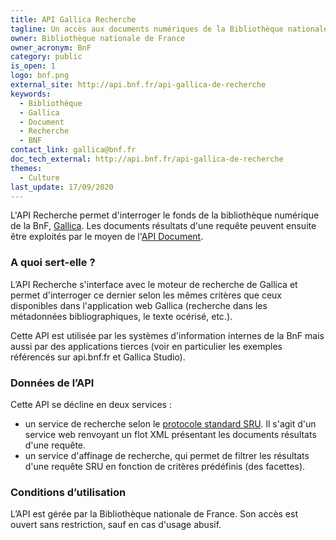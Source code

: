 ```yaml
---
title: API Gallica Recherche
tagline: Un accès aux documents numériques de la Bibliothèque nationale de France
owner: Bibliothèque nationale de France
owner_acronym: BnF
category: public
is_open: 1
logo: bnf.png
external_site: http://api.bnf.fr/api-gallica-de-recherche
keywords:
  - Bibliothèque
  - Gallica
  - Document
  - Recherche
  - BNF
contact_link: gallica@bnf.fr
doc_tech_external: http://api.bnf.fr/api-gallica-de-recherche
themes:
  - Culture
last_update: 17/09/2020
---
```


L'API Recherche permet d'interroger le fonds de la bibliothèque numérique de la BnF, [Gallica](https://gallica.bnf.fr/). Les documents résultats d'une requête peuvent ensuite être exploités par le moyen de l'[API Document](/les-api/api_gallica_document).

### A quoi sert-elle ?

L’API Recherche s'interface avec le moteur de recherche de Gallica et permet d'interroger ce dernier selon les mêmes critères que ceux disponibles dans l'application web Gallica (recherche dans les métadonnées bibliographiques, le texte océrisé, etc.).

Cette API est utilisée par les systèmes d'information internes de la BnF mais aussi par des applications tierces (voir en particulier les exemples référencés sur api.bnf.fr et Gallica Studio).

### Données de l’API

Cette API se décline en deux services :

- un service de recherche selon le [protocole standard SRU](http://www.loc.gov/standards/sru/sru-1-2.html). Il s'agit d'un service web renvoyant un flot XML présentant les documents résultats d'une requête.
- un service d'affinage de recherche, qui permet de filtrer les résultats d'une requête SRU en fonction de critères prédéfinis (des facettes).

### Conditions d’utilisation

L’API est gérée par la Bibliothèque nationale de France. Son accès est ouvert sans restriction, sauf en cas d'usage abusif.
